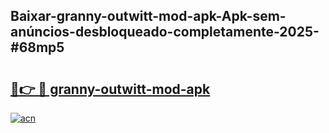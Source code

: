 ## Baixar-granny-outwitt-mod-apk-Apk-sem-anúncios-desbloqueado-completamente-2025-#68mp5

# <h2><a href="https://ainizakaria.my?title=granny-outwitt-mod-apk&ref=20M">🔗👉 🔴 granny-outwitt-mod-apk</a></h2>

[![acn](https://github.com/user-attachments/assets/0f9c940e-d8b0-45ae-aac7-cd30a18b3e1c)](https://ainizakaria.my?title=granny-outwitt-mod-apk&ref=20M)

